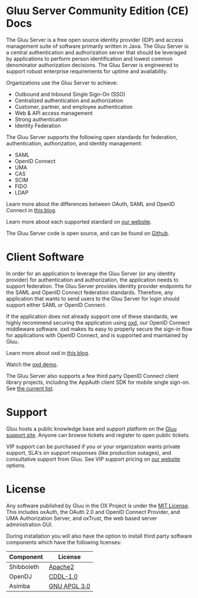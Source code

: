 # Gluu Server Community Edition (CE) Docs
The Gluu Server is a free open source identity provider (IDP) and access management suite of software primarily written in Java. The Gluu Server is a central authentication and authorization server that should be leveraged by applications to perform person identification and lowest common denominator authorization decisions. The Gluu Server is engineered to support robust enterprise requirements for uptime and availability.

Organizations use the Gluu Server to achieve:       

- Outbound and Inbound Single Sign-On (SSO)          
- Centralized authentication and authorization          
- Customer, partner, and employee authentication          
- Web & API access management          
- Strong authentication          
- Identity Federation          

The Gluu Server supports the following open standards for federation, authentication, authorization, and identity management:
     
- SAML      
- OpenID Connect     
- UMA     
- CAS       
- SCIM        
- FIDO       
- LDAP         

Learn more about the differences between OAuth, SAML and OpenID Connect in [this blog](https://www.gluu.org/blog/oauth-vs-saml-vs-openid-connect/).

Learn more about each supported standard on [our website](https://www.gluu.org/resources/documents/#standards). 

The Gluu Server code is open source, and can be found on [Github](github.com/GluuFederation/).

# Client Software
In order for an application to leverage the Gluu Server (or any identity provider) for authentication and authorization, the application needs to support federation. The Gluu Server provides identity provider endpoints for the SAML and OpenID Connect federation standards. Therefore, any application that wants to send users to the Gluu Server for login should support either SAML or OpenID Connect. 

If the application does not already support one of these standards, we highly recommend securing the application using [oxd](http://oxd.gluu.org), our OpenID Connect middleware software. oxd makes its easy to properly secure the sign-in flow for applications with OpenID Connect, and is supported and maintained by Gluu. 

Learn more about oxd in [this blog](https://www.gluu.org/blog/secure-web-apps-openid-connect-oxd/). 

Watch the [oxd demo](http://gluu.co/oxd-demo). 

The Gluu Server also supports a few third party OpenID Connect client library projects, including the AppAuth client SDK for mobile single sign-on. See [the current list](https://www.gluu.org/blog/limiting-openid-connect-community-client-support/). 

# Support

Gluu hosts a public knowledge base and support platform on the [Gluu support site](http://support.gluu.org). Anyone can browse tickets and register to open public tickets. 

VIP support can be purchased if you or your organization wants private support, SLA's on support responses (like production outages), and consultative support from Gluu. See VIP support pricing on [our website](gluu.org/pricing) options.

# License
Any software published by Gluu in the OX Project is under the [MIT License](http://opensource.org/licenses/MIT). This includes oxAuth, the OAuth 2.0 and OpenID Connect Provider, and UMA Authorization Server, and oxTrust, the web based server administration GUI.

During installation you will also have the option to install third party software components which have the following licenses:

|	Component	|	License	|
|-----------------------|---------------|
|	Shibboleth  |	[Apache2](http://www.apache.org/licenses/LICENSE-2.0)|
|	OpenDJ		|[CDDL-1.0](http://opensource.org/licenses/CDDL-1.0)|
|	Asimba		|	[GNU APGL 3.0](http://www.gnu.org/licenses/agpl-3.0.html)|


